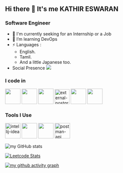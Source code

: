 ## Hi there 👋 It's me KATHIR ESWARAN

### Software Engineer  
- 🧐 I'm currently seeking for an Internship or a Job
- 🌱 I’m learning DevOps 
- ⚡ Languages :
    - English.
    - Tamil.
    - And a little Japanese too.
- Social Presence
 [<img src="https://img.shields.io/badge/LinkedIn-0077B5?style=for-the-badge&logo=linkedin&logoColor=white" />](https://www.linkedin.com/in/kathir-eswaran-b42256293/) <br/>

### I code in
 <img height="50" width="50" src="https://img.icons8.com/color/48/000000/c-programming.png" /> <img height="50" width="50" src="https://img.icons8.com/color/48/000000/java-coffee-cup-logo.png" /> <!--<img height="50" width="50" src="https://img.icons8.com/color/48/000000/html-5.png" /> <img height="50" width="50" src="https://img.icons8.com/color/48/000000/css3.png" />  
<img height="50" width="50" src="https://img.icons8.com/color/48/000000/javascript.png"/> --> <img height="50" width="50" src="https://img.icons8.com/color/48/000000/mysql-logo.png"/> <img width="48" height="48" src="https://img.icons8.com/external-tal-revivo-shadow-tal-revivo/48/external-postgre-sql-a-free-and-open-source-relational-database-management-system-logo-shadow-tal-revivo.png" alt="external-postgre-sql-a-free-and-open-source-relational-database-management-system-logo-shadow-tal-revivo"/> <!--<img height="50" width="50" src="https://img.icons8.com/color/48/000000/mongodb.png"/> --> <img height="50" width="50" src="https://img.icons8.com/color/48/000000/spring-logo.png"/> <img height="50" width="50" src="https://img.icons8.com/color/48/null/graphql.png"/>

### Tools I Use
<img width="50" height="50" src="https://img.icons8.com/color/48/intellij-idea.png" alt="intellij-idea"/> <img height="50" width="50" src="https://img.icons8.com/color/48/000000/visual-studio-code-2019.png"/> <img height="50" width="50" src="https://img.icons8.com/color/50/000000/git.png"/> <img width="50" height="50" src="https://img.icons8.com/dusk/64/postman-api.png" alt="postman-api"/>


![my GitHub stats](https://github-readme-stats.vercel.app/api?username=kathircpe&theme=dark&show_icons=true&&hide=issues,contribs)

[![Leetcode Stats](https://leetcard.jacoblin.cool/kathircpe?ext=contest&theme=dark)](https://leetcode.com/kathircpe)

[![my github activity graph](https://github-readme-activity-graph.vercel.app/graph?username=kathircpe&bg_color=000000&color=ffffff&line=51f565&point=ffffff&area=true&hide_border=true)](https://github.com/ashutosh00710/github-readme-activity-graph)


